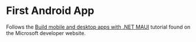 # First Android App

Follows the [Build mobile and desktop apps with .NET MAUI](https://learn.microsoft.com/en-us/training/paths/build-apps-with-dotnet-maui/) tutorial found on the Microsoft developer website.

